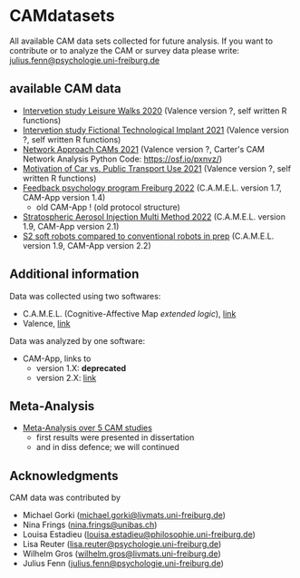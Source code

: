 # CAMdatasets
All available CAM data sets collected for future analysis. If you want to contribute or to analyze the CAM or survey data please write: <julius.fenn@psychologie.uni-freiburg.de>


## available CAM data

- [Intervetion study Leisure Walks 2020](/Intervetion%20study%20Leisure%20Walks%202020) (Valence version ?, self written R functions)
- [Intervetion study Fictional Technological Implant 2021](/Intervetion%20study%20Fictional%20Technological%20Implant%202021) (Valence version ?, self written R functions)
- [Network Approach CAMs 2021](/Network%20Approach%20CAMs%202021) (Valence version ?, Carter's CAM Network Analysis Python Code: https://osf.io/pxnvz/)
- [Motivation of Car vs. Public Transport Use 2021](/Motivation%20of%20Car%20vs.%20Public%20Transport%20Use%202021) (Valence version ?, self written R functions)
- [Feedback psychology program Freiburg 2022](/Feedback%20psychology%20program%20Freiburg%202022) (C.A.M.E.L. version 1.7, CAM-App version 1.4)
    + old CAM-App ! (old protocol structure)
- [Stratospheric Aerosol Injection Multi Method 2022](/Stratospheric%20Aerosol%20Injection%20Multi%20Method%202022) (C.A.M.E.L. version 1.9, CAM-App version 2.1)
- [S2 soft robots compared to conventional robots in prep](/S2%20soft%20robots%20compared%20to%20conventional%20robots) (C.A.M.E.L. version 1.9, CAM-App version 2.2)


## Additional information

Data was collected using two softwares: 
- C.A.M.E.L. (Cognitive-Affective Map *extended logic*), [link](https://camgalaxy.github.io/)
- Valence, [link](https://cam1.psychologie.uni-freiburg.de/)

Data was analyzed by one software:
- CAM-App, links to
    - version 1.X: **deprecated**
    - version 2.X: [link](https://fennapps.shinyapps.io/CAMtools_CAMapp/)


## Meta-Analysis
- [Meta-Analysis over 5 CAM studies](/metaAnalysis_Dissertation)
    + first results were presented in dissertation
    + and in diss defence; we will continued





## Acknowledgments

CAM data was contributed by
- Michael Gorki (<michael.gorki@livmats.uni-freiburg.de>)
- Nina Frings (<nina.frings@unibas.ch>)
- Louisa Estadieu (<louisa.estadieu@philosophie.uni-freiburg.de>)
- Lisa Reuter (<lisa.reuter@psychologie.uni-freiburg.de>)
- Wilhelm Gros (<wilhelm.gros@livmats.uni-freiburg.de>)
- Julius Fenn (<julius.fenn@psychologie.uni-freiburg.de>)